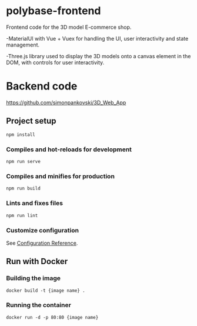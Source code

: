 # polybase-frontend

Frontend code for the 3D model E-commerce shop.

-MaterialUI with Vue + Vuex for handling the UI, user interactivity and state management.

-Three.js library used to display the 3D models onto a canvas element in the DOM, with controls for user interactivity.

# Backend code

https://github.com/simonpankovski/3D_Web_App

## Project setup
```
npm install
```

### Compiles and hot-reloads for development
```
npm run serve
```

### Compiles and minifies for production
```
npm run build
```

### Lints and fixes files
```
npm run lint
```

### Customize configuration
See [Configuration Reference](https://cli.vuejs.org/config/).

## Run with Docker
### Building the image
``` docker build -t {image name} . ```
### Running the container
``` docker run -d -p 80:80 {image name} ```
